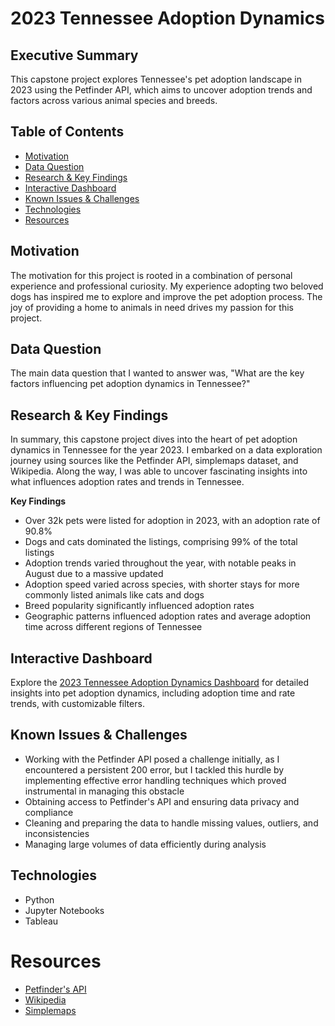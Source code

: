 # 2023 Tennessee Adoption Dynamics

## Executive Summary
This capstone project explores Tennessee's pet adoption landscape in 2023 using the Petfinder API, which aims to uncover adoption trends and factors across various animal species and breeds. 

## Table of Contents
- [Motivation](#motivation)
- [Data Question](#data-question)
- [Research & Key Findings](#research--key-findings)
- [Interactive Dashboard](#interactive-dashboard)
- [Known Issues & Challenges](#known-issues--challenges)
- [Technologies](#technologies)
- [Resources](#resources)

## Motivation
The motivation for this project is rooted in a combination of personal experience and professional curiosity. My experience adopting two beloved dogs has inspired me to explore and improve the pet adoption process. The joy of providing a home to animals in need drives my passion for this project.

## Data Question
The main data question that I wanted to answer was, "What are the key factors influencing pet adoption dynamics in Tennessee?"

## Research & Key Findings
In summary, this capstone project dives into the heart of pet adoption dynamics in Tennessee for the year 2023. I embarked on a data exploration journey using sources like the Petfinder API, simplemaps dataset, and Wikipedia. Along the way, I was able to uncover fascinating insights into what influences adoption rates and trends in Tennessee.  

**Key Findings**
- Over 32k pets were listed for adoption in 2023, with an adoption rate of 90.8%
- Dogs and cats dominated the listings, comprising 99% of the total listings
- Adoption trends varied throughout the year, with notable peaks in August due to a massive updated
- Adoption speed varied across species, with shorter stays for more commonly listed animals like cats and dogs
- Breed popularity significantly influenced adoption rates
- Geographic patterns influenced adoption rates and average adoption time across different regions of Tennessee

## Interactive Dashboard
Explore the [2023 Tennessee Adoption Dynamics Dashboard](https://public.tableau.com/views/2023TennesseeAdoptionDynamicsDashboard/PetAdoptionDynamics?:language=en-US&:sid=&:display_count=n&:origin=viz_share_link) for detailed insights into pet adoption dynamics, including adoption time and rate trends, with customizable filters. 

## Known Issues & Challenges
- Working with the Petfinder API posed a challenge initially, as I encountered a persistent 200 error, but I tackled this hurdle by implementing effective error handling techniques which proved instrumental in managing this obstacle
- Obtaining access to Petfinder's API and ensuring data privacy and compliance
- Cleaning and preparing the data to handle missing values, outliers, and inconsistencies
- Managing large volumes of data efficiently during analysis

## Technologies 
- Python
- Jupyter Notebooks
- Tableau

# Resources 
- [Petfinder's API](https://www.petfinder.com/developers/)
- [Wikipedia](https://en.wikipedia.org/wiki/Grand_Divisions_of_Tennessee)
- [Simplemaps](https://simplemaps.com/data/us-zips)
